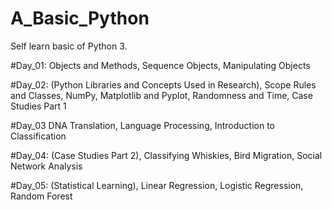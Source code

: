 # A_Basic_Python
Self learn basic of Python 3.

#Day_01:
Objects and Methods, Sequence Objects, Manipulating Objects


#Day_02: 
(Python Libraries and Concepts Used in Research), Scope Rules and Classes, NumPy, Matplotlib and Pyplot, Randomness and Time, Case Studies Part 1

#Day_03
DNA Translation, Language Processing, Introduction to Classification

#Day_04: 
(Case Studies Part 2), Classifying Whiskies, Bird Migration, Social Network Analysis

#Day_05: 
(Statistical Learning), Linear Regression, Logistic Regression, Random Forest